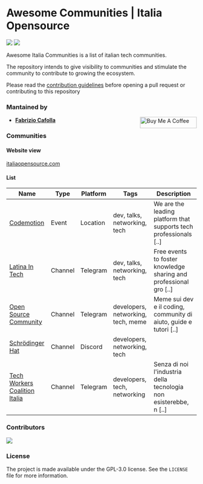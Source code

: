 # Awesome Communities | Italia Opensource

<img src='https://img.shields.io/badge/list-5-green'> <img src='https://img.shields.io/github/last-commit/italia-opensource/awesome-italia-opensource/main'>

Awesome Italia Communities is a list of italian tech communities.

The repository intends to give visibility to communities and stimulate the community to contribute to growing the ecosystem.

Please read the [contribution guidelines](https://github.com/italia-opensource/awesome-italia-opensource/blob/main/CONTRIBUTING.md) before opening a pull request or contributing to this repository

### Mantained by

- **[Fabrizio Cafolla](https://github.com/FabrizioCafolla)** <a href="https://www.buymeacoffee.com/fabriziocafolla" target="_blank"><img align="right" src="https://www.buymeacoffee.com/assets/img/custom_images/orange_img.png" alt="Buy Me A Coffee" style="height: 30px !important; width: 150px !important" ></a>

### Communities

#### Website view

[italiaopensource.com](https://italiaopensource.com/communities)

#### List

| Name                                                         | Type    | Platform | Tags                               | Description                                                       |
| ------------------------------------------------------------ | ------- | -------- | ---------------------------------- | ----------------------------------------------------------------- |
| [Codemotion](https://www.codemotion.com/)                    | Event   | Location | dev, talks, networking, tech       | We are the leading platform that supports tech professionals [..] |
| [Latina In Tech](https://latina-in-tech.github.io/)          | Channel | Telegram | dev, talks, networking, tech       | Free events to foster knowledge sharing and professional gro [..] |
| [Open Source Community](https://t.me/ptkdev_support_italian) | Channel | Telegram | developers, networking, tech, meme | Meme sui dev e il coding, community di aiuto, guide e tutori [..] |
| [Schrödinger Hat](https://discord.com/invite/RTXr8A3eFn)     | Channel | Discord  | developers, networking, tech       |                                                                   |
| [Tech Workers Coalition Italia](https://twc-italia.org/)     | Channel | Telegram | developers, tech, networking       | Senza di noi l'industria della tecnologia non esisterebbe, n [..] |

### Contributors

<a href="https://github.com/italia-opensource/awesome-italia-opensource/graphs/contributors"> <img src="https://contrib.rocks/image?repo=italia-opensource/awesome-italia-opensource" /> </a>

### License

The project is made available under the GPL-3.0 license. See the `LICENSE` file for more information.
